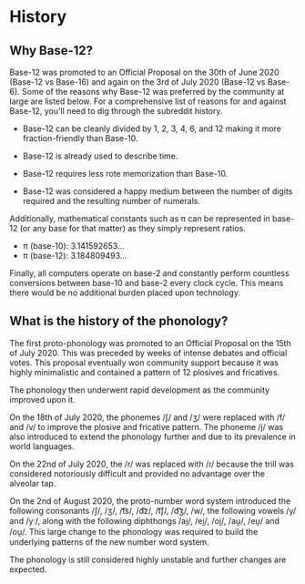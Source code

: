 # History

## Why Base-12?

Base-12 was promoted to an Official Proposal on the 30th of June 2020 (Base-12
vs Base-16) and again on the 3rd of July 2020 (Base-12 vs Base-6). Some of the
reasons why Base-12 was preferred by the community at large are listed below.
For a comprehensive list of reasons for and against Base-12, you'll need to dig
through the subreddit history.

- Base-12 can be cleanly divided by 1, 2, 3, 4, 6, and 12 making it more
  fraction-friendly than Base-10.

- Base-12 is already used to describe time.
- Base-12 requires less rote memorization than Base-10.
- Base-12 was considered a happy medium between the number of digits required
  and the resulting number of numerals.

Additionally, mathematical constants such as π can be represented in base-12
(or any base for that matter) as they simply represent ratios.

- π (base-10): 3.141592653...
- π (base-12): 3.184809493...

Finally, all computers operate on base-2 and constantly perform countless
conversions between base-10 and base-2 every clock cycle. This means there would
be no additional burden placed upon technology.

## What is the history of the phonology?

The first proto-phonology was promoted to an Official Proposal on the 15th of
July 2020. This was preceded by weeks of intense debates and official votes.
This proposal eventually won community support because it was highly
minimalistic and contained a pattern of 12 plosives and fricatives.

The phonology then underwent rapid development as the community improved upon it.

On the 18th of July 2020, the phonemes /ʃ/ and /ʒ/ were replaced with /f/ and
/v/ to improve the plosive and fricative pattern. The phoneme /j/ was also
introduced to extend the phonology further and due to its prevalence in world
languages.

On the 22nd of July 2020, the /r/ was replaced with /ɾ/ because the trill was
considered notoriously difficult and provided no advantage over the alveolar tap.

On the 2nd of August 2020, the proto-number word system introduced the
following consonants /ʃ/, /ʒ/, /t͡s/, /d͡z/, /t͡ʃ/, /d͡ʒ/, /w/, the following
vowels /y/ and /yː/, along with the following diphthongs /ai̯/, /ei̯/, /oi̯/,
/au̯/, /eu̯/ and /ou̯/. This large change to the phonology was required to build
the underlying patterns of the new number word system.

The phonology is still considered highly unstable and further changes are
expected.

